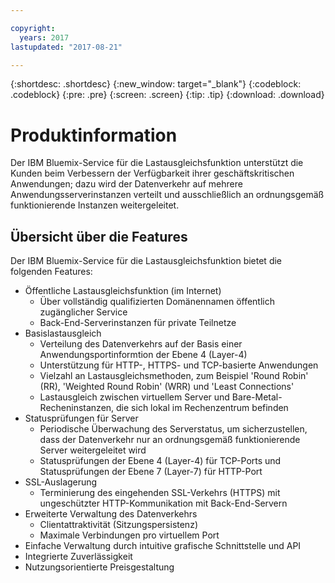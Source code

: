 ```yaml
---

copyright:
  years: 2017
lastupdated: "2017-08-21"

---
```


{:shortdesc: .shortdesc}
{:new_window: target="_blank"}
{:codeblock: .codeblock}
{:pre: .pre}
{:screen: .screen}
{:tip: .tip}
{:download: .download}

# Produktinformation

Der IBM Bluemix-Service für die Lastausgleichsfunktion unterstützt die Kunden beim Verbessern der Verfügbarkeit ihrer geschäftskritischen Anwendungen; dazu wird der Datenverkehr auf mehrere Anwendungsserverinstanzen verteilt und ausschließlich an ordnungsgemäß funktionierende Instanzen weitergeleitet. 

## Übersicht über die Features
Der IBM Bluemix-Service für die Lastausgleichsfunktion bietet die folgenden Features: 

* Öffentliche Lastausgleichsfunktion (im Internet)
	* Über vollständig qualifizierten Domänennamen öffentlich zugänglicher Service
	* Back-End-Serverinstanzen für private Teilnetze
* Basislastausgleich
	* Verteilung des Datenverkehrs auf der Basis einer Anwendungsportinformtion der Ebene 4 (Layer-4)
	* Unterstützung für HTTP-, HTTPS- und TCP-basierte Anwendungen 
	* Vielzahl an Lastausgleichsmethoden, zum Beispiel 'Round Robin' (RR), 'Weighted Round Robin' (WRR) und 'Least Connections'
	* Lastausgleich zwischen virtuellem Server und Bare-Metal-Recheninstanzen, die sich lokal im Rechenzentrum befinden
* Statusprüfungen für Server
	* Periodische Überwachung des Serverstatus, um sicherzustellen, dass der Datenverkehr nur an ordnungsgemäß funktionierende Server weitergeleitet wird 
	* Statusprüfungen der Ebene 4 (Layer-4) für TCP-Ports und Statusprüfungen der Ebene 7 (Layer-7) für HTTP-Port 
* SSL-Auslagerung
	* Terminierung des eingehenden SSL-Verkehrs (HTTPS) mit ungeschützter HTTP-Kommunikation mit Back-End-Servern
* Erweiterte Verwaltung des Datenverkehrs
	* Clientattraktivität (Sitzungspersistenz)
	* Maximale Verbindungen pro virtuellem Port
* Einfache Verwaltung durch intuitive grafische Schnittstelle und API
* Integrierte Zuverlässigkeit 
* Nutzungsorientierte Preisgestaltung 
